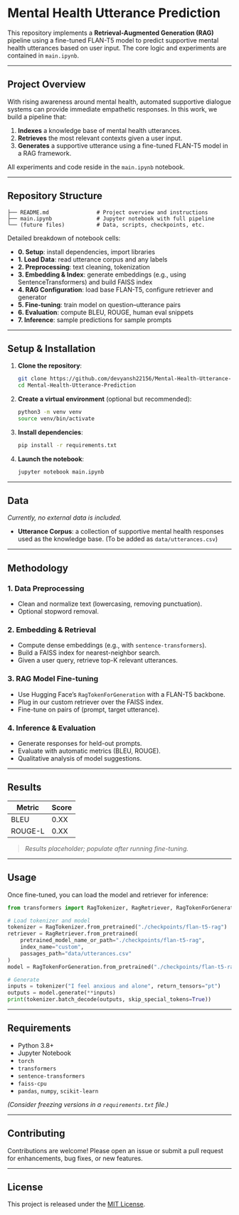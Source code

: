 # Mental Health Utterance Prediction

This repository implements a **Retrieval-Augmented Generation (RAG)** pipeline using a fine-tuned FLAN-T5 model to predict supportive mental health utterances based on user input. The core logic and experiments are contained in `main.ipynb`.

---

## Project Overview

With rising awareness around mental health, automated supportive dialogue systems can provide immediate empathetic responses. In this work, we build a pipeline that:

1. **Indexes** a knowledge base of mental health utterances.
2. **Retrieves** the most relevant contexts given a user input.
3. **Generates** a supportive utterance using a fine-tuned FLAN-T5 model in a RAG framework.

All experiments and code reside in the `main.ipynb` notebook.

---

## Repository Structure

```
├── README.md               # Project overview and instructions
├── main.ipynb              # Jupyter notebook with full pipeline
└── (future files)          # Data, scripts, checkpoints, etc.
```

Detailed breakdown of notebook cells:

- **0. Setup**: install dependencies, import libraries
- **1. Load Data**: read utterance corpus and any labels
- **2. Preprocessing**: text cleaning, tokenization
- **3. Embedding & Index**: generate embeddings (e.g., using SentenceTransformers) and build FAISS index
- **4. RAG Configuration**: load base FLAN-T5, configure retriever and generator
- **5. Fine-tuning**: train model on question–utterance pairs
- **6. Evaluation**: compute BLEU, ROUGE, human eval snippets
- **7. Inference**: sample predictions for sample prompts

---

## Setup & Installation

1. **Clone the repository**:
   ```bash
   git clone https://github.com/devyansh22156/Mental-Health-Utterance-Prediction.git
   cd Mental-Health-Utterance-Prediction
   ```

2. **Create a virtual environment** (optional but recommended):
   ```bash
   python3 -m venv venv
   source venv/bin/activate
   ```

3. **Install dependencies**:
   ```bash
   pip install -r requirements.txt
   ```

4. **Launch the notebook**:
   ```bash
   jupyter notebook main.ipynb
   ```

---

## Data

*Currently, no external data is included.*

- **Utterance Corpus**: a collection of supportive mental health responses used as the knowledge base. (To be added as `data/utterances.csv`)

---

## Methodology

### 1. Data Preprocessing
- Clean and normalize text (lowercasing, removing punctuation).
- Optional stopword removal.

### 2. Embedding & Retrieval
- Compute dense embeddings (e.g., with `sentence-transformers`).
- Build a FAISS index for nearest-neighbor search.
- Given a user query, retrieve top-K relevant utterances.

### 3. RAG Model Fine-tuning
- Use Hugging Face’s `RagTokenForGeneration` with a FLAN-T5 backbone.
- Plug in our custom retriever over the FAISS index.
- Fine-tune on pairs of (prompt, target utterance).

### 4. Inference & Evaluation
- Generate responses for held-out prompts.
- Evaluate with automatic metrics (BLEU, ROUGE).
- Qualitative analysis of model suggestions.

---

## Results

| Metric | Score |
|--------|-------|
| BLEU   | 0.XX  |
| ROUGE-L| 0.XX  |

> *Results placeholder; populate after running fine-tuning.*

---

## Usage

Once fine-tuned, you can load the model and retriever for inference:

```python
from transformers import RagTokenizer, RagRetriever, RagTokenForGeneration

# Load tokenizer and model
tokenizer = RagTokenizer.from_pretrained("./checkpoints/flan-t5-rag")
retriever = RagRetriever.from_pretrained(
    pretrained_model_name_or_path="./checkpoints/flan-t5-rag",
    index_name="custom",
    passages_path="data/utterances.csv"
)
model = RagTokenForGeneration.from_pretrained("./checkpoints/flan-t5-rag", retriever=retriever)

# Generate
inputs = tokenizer("I feel anxious and alone", return_tensors="pt")
outputs = model.generate(**inputs)
print(tokenizer.batch_decode(outputs, skip_special_tokens=True))
```

---

## Requirements

- Python 3.8+
- Jupyter Notebook
- `torch`
- `transformers`
- `sentence-transformers`
- `faiss-cpu`
- `pandas`, `numpy`, `scikit-learn`

*(Consider freezing versions in a `requirements.txt` file.)*

---

## Contributing

Contributions are welcome! Please open an issue or submit a pull request for enhancements, bug fixes, or new features.

---

## License

This project is released under the [MIT License](LICENSE).

